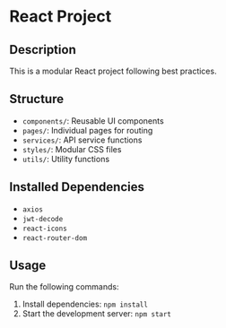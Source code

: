 # React Project

## Description

This is a modular React project following best practices.

## Structure

- `components/`: Reusable UI components
- `pages/`: Individual pages for routing
- `services/`: API service functions
- `styles/`: Modular CSS files
- `utils/`: Utility functions

## Installed Dependencies

- `axios`
- `jwt-decode`
- `react-icons`
- `react-router-dom`

## Usage

Run the following commands:

1. Install dependencies: `npm install`
2. Start the development server: `npm start`
